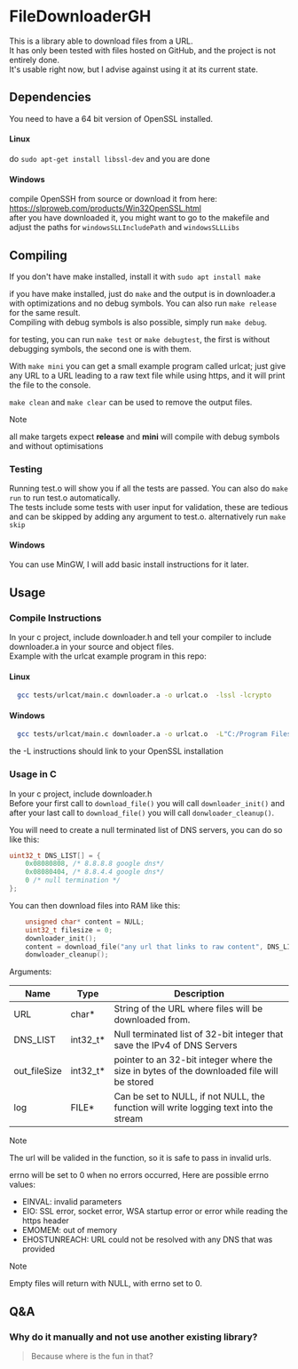 # FileDownloaderGH
This is a library able to download files from a URL.  
It has only been tested with files hosted on GitHub, and the project is not entirely done.  
It's usable right now, but I advise against using it at its current state.
  
## Dependencies

You need to have a 64 bit version of OpenSSL installed.

#### Linux

do `sudo apt-get install libssl-dev` and you are done

#### Windows

compile OpenSSH from source or download it from here: https://slproweb.com/products/Win32OpenSSL.html  
after you have downloaded it, you might want to go to the makefile and adjust the paths for `windowsSLLIncludePath` and `windowsSLLLibs`

## Compiling

If you don't have make installed, install it with `sudo apt install make`  

if you have make installed, just do `make` and the output is in downloader.a with optimizations and no debug symbols. You can also run `make release` for the same result.  
Compiling with debug symbols is also possible, simply run `make debug`.  
  
for testing, you can run `make test` or `make debugtest`, the first is without debugging symbols, the second one is with them.  
  
With `make mini` you can get a small example program called urlcat; just give any URL to a URL leading to a raw text file while using https, and it will print the file to the console.  
  
`make clean` and `make clear` can be used to remove the output files.

> [!NOTE]
> all make targets expect **release** and **mini** will compile with debug symbols and without optimisations

### Testing

Running test.o will show you if all the tests are passed. You can also do `make run` to run test.o automatically.  
The tests include some tests with user input for validation, these are tedious and can be skipped by adding any argument to test.o. alternatively run `make skip`  
  
#### Windows

You can use MinGW, I will add basic install instructions for it later.

## Usage

### Compile Instructions
In your c project, include downloader.h and tell your compiler to include downloader.a in your source and object files.  
Example with the urlcat example program in this repo:  

#### Linux
```bash
  gcc tests/urlcat/main.c downloader.a -o urlcat.o  -lssl -lcrypto
````

#### Windows 
```bash
  gcc tests/urlcat/main.c downloader.a -o urlcat.o  -L"C:/Program Files/OpenSSL-Win64/lib/VC/x64/MT" -I"C:/Program Files/OpenSSL-Win64/include" -lssl -lcrypto -lws2_32
````
the -L instructions should link to your OpenSSL installation

### Usage in C

In your c project, include downloader.h  
Before your first call to `download_file()` you will call `downloader_init()` and after your last call to `download_file()` you will call `donwloader_cleanup()`.  
  
You will need to create a null terminated list of DNS servers, you can do so like this:  
```c
uint32_t DNS_LIST[] = {
	0x08080808, /* 8.8.8.8 google dns*/
	0x08080404, /* 8.8.4.4 google dns*/
	0 /* null termination */
};
```

You can then download files into RAM like this:

```c
	unsigned char* content = NULL;
	uint32_t filesize = 0;
	downloader_init();
	content = download_file("any url that links to raw content", DNS_LIST, &filesize, NULL);
	donwloader_cleanup();
 ```

Arguments:  


| Name         | Type      | Description                                                                                |
| ------------ | --------- | ------------------------------------------------------------------------------------------ |
| URL          | char\*    | String of the URL where files will be downloaded from.                                     |
| DNS_LIST     | int32_t\* | Null terminated list of 32-bit integer that save the IPv4 of DNS Servers                   |
| out_fileSize | int32_t\* | pointer to an 32-bit integer where the size in bytes of the downloaded file will be stored |
| log          | FILE\*    | Can be set to NULL, if not NULL, the function will write logging text into the stream      |

> [!NOTE]
> The url will be valided in the function, so it is safe to pass in invalid urls.

errno will be set to 0 when no errors occurred, Here are possible errno values:
* EINVAL: invalid parameters
* EIO: SSL error, socket error, WSA startup error or error while reading the https header
* EMOMEM: out of memory
* EHOSTUNREACH: URL could not be resolved with any DNS that was provided

> [!NOTE]
> Empty files will return with NULL, with errno set to 0.


## Q&A

### Why do it manually and not use another existing library? 

> Because where is the fun in that?
